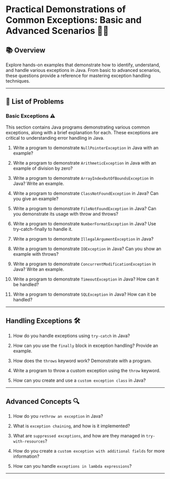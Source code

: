# Practical Demonstrations of Common Exceptions: Basic and Advanced Scenarios 🚀✅

## 📚 Overview
Explore hands-on examples that demonstrate how to identify, understand, and handle various exceptions in Java. From basic to advanced scenarios, these questions provide a reference for mastering exception handling techniques.

---

## 📝 List of Problems

### **Basic Exceptions** ⚠️
This section contains Java programs demonstrating various common exceptions, along with a brief explanation for each. These exceptions are critical to understanding error handling in Java.

1. Write a program to demonstrate `NullPointerException` in Java with an example?

2. Write a program to demonstrate `ArithmeticException` in Java with an example of division by zero?

3. Write a program to demonstrate `ArrayIndexOutOfBoundsException` in Java? Write an example.

4. Write a program to demonstrate `ClassNotFoundException` in Java? Can you give an example?

5. Write a program to demonstrate `FileNotFoundException` in Java? Can you demonstrate its usage with throw and throws?

6. Write a program to demonstrate `NumberFormatException` in Java? Use try-catch-finally to handle it.

7. Write a program to demonstrate `IllegalArgumentException` in Java?

8. Write a program to demonstrate `IOException` in Java? Can you show an example with throws?

9. Write a program to demonstrate `ConcurrentModificationException` in Java? Write an example.

10. Write a program to demonstrate `TimeoutException` in Java? How can it be handled?

11. Write a program to demonstrate `SQLException` in Java? How can it be handled?

---

## **Handling Exceptions** 🛠️

1. How do you handle exceptions using `try-catch` in Java?

2. How can you use the `finally` block in exception handling? Provide an example.

3. How does the `throws` keyword work? Demonstrate with a program.

4. Write a program to throw a custom exception using the `throw` keyword.

5. How can you create and use a `custom exception class` in Java?

---

## **Advanced Concepts** 🔍

1. How do you `rethrow an exception` in Java?

2. What is `exception chaining`, and how is it implemented?

3. What are `suppressed exceptions`, and how are they managed in `try-with-resources`?

4. How do you create a `custom exception with additional fields` for more information?

5. How can you handle `exceptions in lambda expressions`?

---


